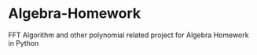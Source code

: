 # Algebra-Homework
FFT Algorithm and other polynomial related project for Algebra Homework in Python
